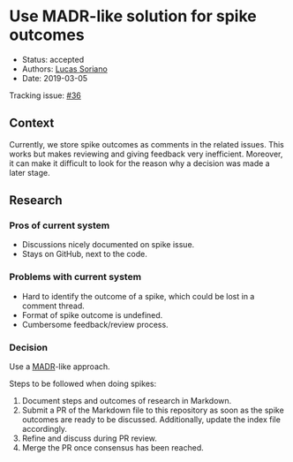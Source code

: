 # Use MADR-like solution for spike outcomes

* Status: accepted
* Authors: [Lucas Soriano](@luckysori)
* Date: 2019-03-05

Tracking issue: [#36](https://github.com/coblox/docs/issues/36)

## Context

Currently, we store spike outcomes as comments in the related issues. This works but makes reviewing and giving feedback very inefficient. Moreover, it can make it difficult to look for the reason why a decision was made a later stage.

## Research

### Pros of current system

- Discussions nicely documented on spike issue.
- Stays on GitHub, next to the code.

### Problems with current system

- Hard to identify the outcome of a spike, which could be lost in a comment thread.
- Format of spike outcome is undefined.
- Cumbersome feedback/review process.

### Decision

Use a [MADR](https://github.com/adr/madr)-like approach.

Steps to be followed when doing spikes:

1. Document steps and outcomes of research in Markdown.
2. Submit a PR of the Markdown file to this repository as soon as the spike outcomes are ready to be discussed. Additionally, update the index file accordingly.
3. Refine and discuss during PR review.
4. Merge the PR once consensus has been reached.
